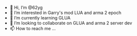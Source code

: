- 👋 Hi, I’m @62yg
- 👀 I’m interested in Garry's mod LUA and arma 2 epoch
- 🌱 I’m currently learning GLUA
- 💞️ I’m looking to collaborate on GLUA and arma 2 server dev
- 📫 How to reach me ...

<!---
62yg/62yg is a ✨ special ✨ repository because its `README.md` (this file) appears on your GitHub profile.
You can click the Preview link to take a look at your changes.
--->
